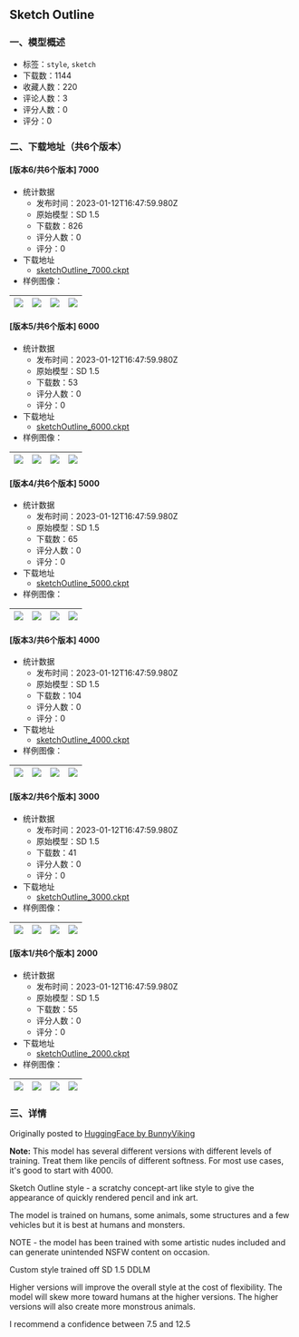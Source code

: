 ## Sketch Outline
### 一、模型概述

- 标签：`style`, `sketch`
- 下载数：1144
- 收藏人数：220
- 评论人数：3
- 评分人数：0
- 评分：0

### 二、下载地址（共6个版本）

#### [版本6/共6个版本] 7000

- 统计数据
  - 发布时间：2023-01-12T16:47:59.980Z
  - 原始模型：SD 1.5
  - 下载数：826
  - 评分人数：0
  - 评分：0
- 下载地址
  - [sketchOutline_7000.ckpt](https://civitai.com/api/download/models/1131)
- 样例图像：

| <img src="https://image.civitai.com/xG1nkqKTMzGDvpLrqFT7WA/3f4581d1-9e9e-46de-c454-c4c3a8cef100/width=450/9312.jpeg" /> | <img src="https://image.civitai.com/xG1nkqKTMzGDvpLrqFT7WA/ba813828-ef4f-4f47-01a5-58735d86a000/width=450/9309.jpeg" /> | <img src="https://image.civitai.com/xG1nkqKTMzGDvpLrqFT7WA/f48d96ef-4627-4ee4-5d6c-eca6734a4d00/width=450/9311.jpeg" /> | <img src="https://image.civitai.com/xG1nkqKTMzGDvpLrqFT7WA/2797dc85-7a7d-4505-1bbb-5a31ae1d9100/width=450/9310.jpeg" /> |
| ---- | ---- | ---- | ---- |

#### [版本5/共6个版本] 6000

- 统计数据
  - 发布时间：2023-01-12T16:47:59.980Z
  - 原始模型：SD 1.5
  - 下载数：53
  - 评分人数：0
  - 评分：0
- 下载地址
  - [sketchOutline_6000.ckpt](https://civitai.com/api/download/models/1130)
- 样例图像：

| <img src="https://image.civitai.com/xG1nkqKTMzGDvpLrqFT7WA/ab5480bf-ca5d-452f-a0c7-3fddaa9e3000/width=450/9320.jpeg" /> | <img src="https://image.civitai.com/xG1nkqKTMzGDvpLrqFT7WA/a9294661-f684-4483-830b-28b7c16e7300/width=450/9319.jpeg" /> | <img src="https://image.civitai.com/xG1nkqKTMzGDvpLrqFT7WA/8130719b-29f0-493f-f5f0-33734882ac00/width=450/9318.jpeg" /> | <img src="https://image.civitai.com/xG1nkqKTMzGDvpLrqFT7WA/bccc7ef4-6dca-4197-511f-ec8a95f7ae00/width=450/9317.jpeg" /> |
| ---- | ---- | ---- | ---- |

#### [版本4/共6个版本] 5000

- 统计数据
  - 发布时间：2023-01-12T16:47:59.980Z
  - 原始模型：SD 1.5
  - 下载数：65
  - 评分人数：0
  - 评分：0
- 下载地址
  - [sketchOutline_5000.ckpt](https://civitai.com/api/download/models/1129)
- 样例图像：

| <img src="https://image.civitai.com/xG1nkqKTMzGDvpLrqFT7WA/784ef81a-d28f-496c-f364-589f05c28c00/width=450/9328.jpeg" /> | <img src="https://image.civitai.com/xG1nkqKTMzGDvpLrqFT7WA/392c29d7-0c9f-40dd-7aea-4645bd155b00/width=450/9327.jpeg" /> | <img src="https://image.civitai.com/xG1nkqKTMzGDvpLrqFT7WA/7061c6a6-fd88-44d0-6d07-c75df9509300/width=450/9326.jpeg" /> | <img src="https://image.civitai.com/xG1nkqKTMzGDvpLrqFT7WA/dff052b8-edef-4638-33c9-c690aac20500/width=450/9325.jpeg" /> |
| ---- | ---- | ---- | ---- |

#### [版本3/共6个版本] 4000

- 统计数据
  - 发布时间：2023-01-12T16:47:59.980Z
  - 原始模型：SD 1.5
  - 下载数：104
  - 评分人数：0
  - 评分：0
- 下载地址
  - [sketchOutline_4000.ckpt](https://civitai.com/api/download/models/1128)
- 样例图像：

| <img src="https://image.civitai.com/xG1nkqKTMzGDvpLrqFT7WA/0dc53c0c-fc45-4c17-61da-a9a77919ed00/width=450/9336.jpeg" /> | <img src="https://image.civitai.com/xG1nkqKTMzGDvpLrqFT7WA/5f916a9d-fbd5-45c5-d795-7d015ce58a00/width=450/9335.jpeg" /> | <img src="https://image.civitai.com/xG1nkqKTMzGDvpLrqFT7WA/f371759f-b5a0-4de2-caae-054360e11500/width=450/9334.jpeg" /> | <img src="https://image.civitai.com/xG1nkqKTMzGDvpLrqFT7WA/8081efbf-75bd-472a-cd7e-42628bbb0900/width=450/9333.jpeg" /> |
| ---- | ---- | ---- | ---- |

#### [版本2/共6个版本] 3000

- 统计数据
  - 发布时间：2023-01-12T16:47:59.980Z
  - 原始模型：SD 1.5
  - 下载数：41
  - 评分人数：0
  - 评分：0
- 下载地址
  - [sketchOutline_3000.ckpt](https://civitai.com/api/download/models/1127)
- 样例图像：

| <img src="https://image.civitai.com/xG1nkqKTMzGDvpLrqFT7WA/3ed0131e-515a-4390-06f2-8cf662d30100/width=450/9344.jpeg" /> | <img src="https://image.civitai.com/xG1nkqKTMzGDvpLrqFT7WA/2ce85bcb-23b9-442c-8d6f-9b5445264d00/width=450/9343.jpeg" /> | <img src="https://image.civitai.com/xG1nkqKTMzGDvpLrqFT7WA/fa9becfd-1f3f-43c7-c5c0-cb2d23a2c100/width=450/9342.jpeg" /> | <img src="https://image.civitai.com/xG1nkqKTMzGDvpLrqFT7WA/475764c4-5ebf-4ae9-92f0-4e16e3cded00/width=450/9341.jpeg" /> |
| ---- | ---- | ---- | ---- |

#### [版本1/共6个版本] 2000

- 统计数据
  - 发布时间：2023-01-12T16:47:59.980Z
  - 原始模型：SD 1.5
  - 下载数：55
  - 评分人数：0
  - 评分：0
- 下载地址
  - [sketchOutline_2000.ckpt](https://civitai.com/api/download/models/1126)
- 样例图像：

| <img src="https://image.civitai.com/xG1nkqKTMzGDvpLrqFT7WA/6dbc84ad-cc0a-4407-e4ad-8d33f887ee00/width=450/9352.jpeg" /> | <img src="https://image.civitai.com/xG1nkqKTMzGDvpLrqFT7WA/5a23ca71-bf1a-4bdd-2722-23ddcf2b1d00/width=450/9351.jpeg" /> | <img src="https://image.civitai.com/xG1nkqKTMzGDvpLrqFT7WA/0c454834-68db-4686-0a7a-d4eccdf9ef00/width=450/9350.jpeg" /> | <img src="https://image.civitai.com/xG1nkqKTMzGDvpLrqFT7WA/9fdb200e-bffb-4869-4366-e4f946ccd000/width=450/9349.jpeg" /> |
| ---- | ---- | ---- | ---- |


### 三、详情
<p>Originally posted to <a href="https://huggingface.co/BunnyViking/bvSketchOutline" rel="ugc" target="_blank">HuggingFace by BunnyViking</a></p><p><strong>Note:</strong> This model has several different versions with different levels of training. Treat them like pencils of different softness. For most use cases, it's good to start with 4000.</p><p>Sketch Outline style - a scratchy concept-art like style to give the appearance of quickly rendered pencil and ink art.</p><p>The model is trained on humans, some animals, some structures and a few vehicles but it is best at humans and monsters.</p><p>NOTE - the model has been trained with some artistic nudes included and can generate unintended NSFW content on occasion.</p><p>Custom style trained off SD 1.5 DDLM</p><p>Higher versions will improve the overall style at the cost of flexibility. The model will skew more toward humans at the higher versions. The higher versions will also create more monstrous animals.</p><p>I recommend a confidence between 7.5 and 12.5</p>